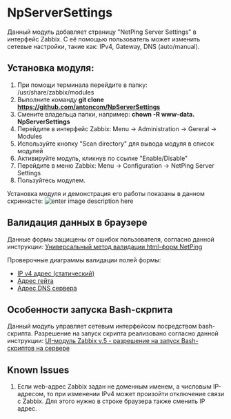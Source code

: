 

# NpServerSettings

Данный модуль добавляет страницу "NetPing Server Settings" в интерфейс Zabbix.
С её помощью пользователь может изменить сетевые настройки, такие как: IPv4, Gateway, DNS (auto/manual).

## Установка модуля: 

1. При помощи терминала перейдите в папку: /usr/share/zabbix/modules
2. Выполните команду **git clone https://github.com/antoncom/NpServerSettings**
3. Смените владельца папки, например: **chown -R www-data. NpServerSettings**
5. Перейдите в интерфейс Zabbix: Menu -> Administration -> Gereral -> Modules
6. Используйте кнопку "Scan directory" для вывода модуля в список модулей
7. Активируйте модуль, кликнув по ссылке "Enable/Disable"
8. Перейдите в меню Zabbix: Menu -> Configuration -> NetPing Server Settings
9. Пользуйтесь модулем.

Установка модуля и демонстрация его работы показаны в данном скринкасте:
![enter image description here](https://github.com/antoncom/NpServerSettings/blob/main/screenshorts/simplescreenrecorder-2021-02-10_10.53.46.gif)

## Валидация данных в браузере

Данные формы защищены от ошибок пользователя, согласно данной инструкции:
[Универсальный метод валидации html-форм NetPing](https://netping.atlassian.net/wiki/spaces/PROJ/pages/2809857522/html-)

Проверочные диаграммы валидации полей формы:
* [IP v4 адрес (статический)](http://htmlpreview.github.io/?https://github.com/antoncom/NpServerSettings/blob/main/npm/ipv4.html)
* [Адрес гейта](http://htmlpreview.github.io/?https://github.com/antoncom/NpServerSettings/blob/main/npm/ip_single.html)
* [Адрес DNS сервера](http://htmlpreview.github.io/?https://github.com/antoncom/NpServerSettings/blob/main/npm/ip_single.html)

## Особенности запуска Bash-скрпита

Данный модуль управляет сетевым интерфейсом посредством bash-скрипта. Разрешение на запуск скрипта реализовано согласно данной инструкции: [UI-модуль Zabbix v.5 - разрешение на запуск Bash-скриптов на сервере](https://netping.atlassian.net/wiki/spaces/PROJ/pages/2822635521/UI-+Zabbix+v.5+-+Bash-)

## Known Issues
1. Если web-адрес Zabbix задан не доменным именем, а числовым IP-адресом, то при изменении IPv4 может произойти отключение связи с Zabbix. Для этого нужно в строке браузера также сменить IP адрес.